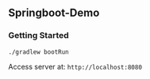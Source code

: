 ## Springboot-Demo


### Getting Started 

```
./gradlew bootRun
```


Access server at: `http://localhost:8080`
